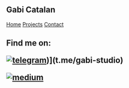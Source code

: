 ## Gabi Catalan

[Home](index.md)
[Projects](projects.md)
[Contact](contact.md)

##
<h2>Find me on:

[![telegram](https://img.shields.io/badge/<telegram>-<@gabi-studio>-<green>.svg)](t.me/gabi-studio))](t.me/gabi-studio)

[![medium](https://img.shields.io/badge/Medium-12100E?style=for-the-badge&logo=medium&logoColor=white)](https://medium.com/@gabi-studio)


